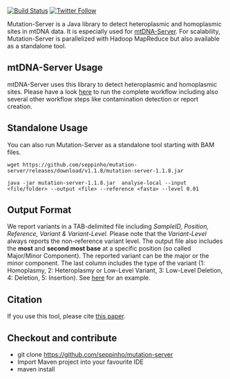[![Build Status](https://travis-ci.org/seppinho/mutation-server.svg?branch=master)](https://travis-ci.org/seppinho/mutation-server)
[![Twitter Follow](https://img.shields.io/twitter/follow/mtdnaserver.svg?style=social&label=Follow)](https://twitter.com/mtdnaserver)

Mutation-Server is a Java library to detect heteroplasmic and homoplasmic sites in mtDNA data. 
It is especially used for [mtDNA-Server](https://mtdna-server.uibk.ac.at). For scalability, Mutation-Server is parallelized with Hadoop MapReduce but also available as a standalone tool.

## mtDNA-Server Usage
mtDNA-Server uses this library to detect heteroplasmic and homoplasmic sites. Please have a look [here](https://github.com/seppinho/mtdna-server-workflow) to run the complete workflow including also several other workflow steps like contamination detection or report creation.

## Standalone Usage
You can also run Mutation-Server as a standalone tool starting with BAM files. 
```
wget https://github.com/seppinho/mutation-server/releases/download/v1.1.8/mutation-server-1.1.8.jar

java -jar mutation-server-1.1.8.jar  analyse-local --input <file/folder> --output <file> --reference <fasta> --level 0.01
```

## Output Format
We report variants in a TAB-delimited file including *SampleID, Position, Reference, Variant & Variant-Level*. Please note that the *Variant-Level* always reports the non-reference variant level. The output file also includes the **most** and **second most base** at a specific position (so called Major/Minor Component). The reported variant can be the major or the minor component. The last column includes the type of the variant (1: Homoplasmy, 2: Heteroplasmy or Low-Level Variant, 3: Low-Level Deletion, 4: Deletion, 5: Insertion). See [here](https://raw.githubusercontent.com/seppinho/mutation-server/master/test-data/results/variantsLocal1000G) for an example. 

## Citation
If you use this tool, please cite [this paper](http://nar.oxfordjournals.org/content/early/2016/04/15/nar.gkw247.full).

## Checkout and contribute
* git clone https://github.com/seppinho/mutation-server
* Import Maven project into your favourite IDE
* maven install
